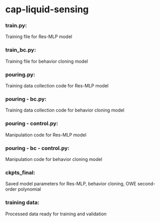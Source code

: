 # cap-liquid-sensing

### train.py:
Training file for Res-MLP model

### train_bc.py:
Training file for behavior cloning model

### pouring.py:
Training data collection code for Res-MLP model

### pouring - bc.py:
Training data collection code for behavior cloning model

### pouring - control.py:
Manipulation code for Res-MLP model

### pouring - bc - control.py:
Manipulation code for behavior cloning model

### ckpts_final:
Saved model parameters for Res-MLP, behavior cloning, OWE second-order polynomial

### training data:
Processed data ready for training and validation
